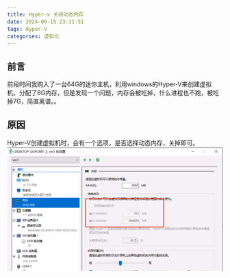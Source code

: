 ```yaml
---
title: Hyper-v 关闭动态内存
date: 2024-09-15 23:11:51
tags: Hyper-V
categories: 虚拟化
---
```


## 前言

前段时间我购入了一台64G的迷你主机，利用windows的Hyper-V来创建虚拟机，分配了8G内存，但是发现一个问题，内存会被吃掉，什么进程也不跑，被吃掉7G，简直离谱。。

## 原因

Hyper-V创建虚拟机时，会有一个选项，是否选择动态内存，关掉即可。
![alt text](https://raw.githubusercontent.com/ErYoung2/imgbed/master/2024/09/15-23-20-17-1222542-20240915230803488-704790979.png)